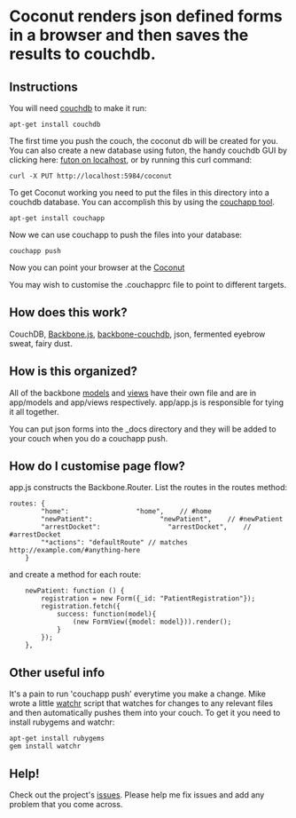 Coconut renders json defined forms in a browser and then saves the results to couchdb.
=========================================================================================

Instructions
------------

You will need [couchdb](http://couchdb.apache.org/) to make it run:

    apt-get install couchdb

The first time you push the couch, the coconut db will be created for you. You can also create a new database using futon, the handy couchdb GUI by clicking here: [futon on localhost](http://localhost:5984/_utils), or by running this curl command:

    curl -X PUT http://localhost:5984/coconut

To get Coconut working you need to put the files in this directory into a couchdb database. You can accomplish this by using the
[couchapp tool](http://couchapp.org/page/couchapp-python).

    apt-get install couchapp

Now we can use couchapp to push the files into your database:

    couchapp push

Now you can point your browser at the [Coconut](http://localhost:5984/coconut/_design/coconut/index.html)

You may wish to customise the .couchapprc file to point to different targets.

How does this work?
-------------------

CouchDB, [Backbone.js](http://documentcloud.github.com/backbone), [backbone-couchdb](https://github.com/janmonschke/backbone-couchdb), json, fermented eyebrow sweat, fairy dust.


How is this organized?
----------------------

All of the backbone [models](http://documentcloud.github.com/backbone/#Model) and [views](http://documentcloud.github.com/backbone/#Model) have their own file and are in app/models and app/views respectively. app/app.js is responsible for tying it all together.

You can put json forms into the \_docs directory and they will be added to your couch when you do a couchapp push.

How do I customise page flow?
-----------------

app.js constructs the Backbone.Router. List the routes in the routes method:
    
    routes: {
        	"home":                 "home",    // #home
        	"newPatient":                 "newPatient",    // #newPatient
        	"arrestDocket":                 "arrestDocket",    // #arrestDocket
            "*actions": "defaultRoute" // matches http://example.com/#anything-here
        }
     
and create a method for each route:
    
        newPatient: function () {
        	registration = new Form({_id: "PatientRegistration"});
        	registration.fetch({
        		success: function(model){
        			(new FormView({model: model})).render(); 
        		}
        	});
        },

           
Other useful info
-----------------

It's a pain to run 'couchapp push' everytime you make a change. Mike wrote a little [watchr](http://rubygems.org/gems/watchr) script that watches for changes to any relevant files and then automatically pushes them into your couch. To get it you need to install rubygems and watchr:

    apt-get install rubygems
    gem install watchr

Help!
----
Check out the project's [issues](https://github.com/vetula/cconut/issues). Please help me fix issues and add any problem that you come across.
